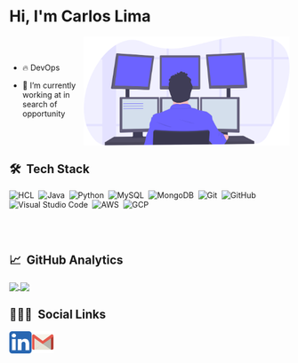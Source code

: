 <h1 align="left">Hi, I'm Carlos Lima</h1>

<img align="right" src="https://github.com/theeedu/theeedu/blob/main/undraw_programming_2svr.svg" width="370"/>

<br><br>

- 🔥 DevOps 

- 🔭 I’m currently working at in search of opportunity

<br><br>

## 🛠 &nbsp;Tech Stack

![HCL](https://img.shields.io/badge/-hcl-05122A?style=flat&logo=hcl)&nbsp;
![Java](https://img.shields.io/badge/-java-05122A?style=flat&logo=java)&nbsp;
![Python](https://img.shields.io/badge/-python-05122A?style=flat&logo=python)&nbsp;
![MySQL](https://img.shields.io/badge/-MySQL-05122A?style=flat&logo=MySQL)&nbsp;
![MongoDB](https://img.shields.io/badge/-mongoDB-05122A?style=flat&logo=mongoDB)&nbsp;
![Git](https://img.shields.io/badge/-Git-05122A?style=flat&logo=git)&nbsp;
![GitHub](https://img.shields.io/badge/-GitHub-05122A?style=flat&logo=github)&nbsp;
![Visual Studio Code](https://img.shields.io/badge/-Visual%20Studio%20Code-05122A?style=flat&logo=visual-studio-code&logoColor=007ACC)&nbsp;
![AWS](https://img.shields.io/badge/-AWS-05122A?style=flat&logo=Amazon)&nbsp;
![GCP](https://img.shields.io/badge/-GCP-05122A?style=flat&logo=Google)&nbsp;

<br><br>

## 📈 &nbsp;GitHub Analytics

<a href="https://github.com/anuraghazra/github-readme-stats">
  <img align="center" src="https://github-readme-stats.vercel.app/api/top-langs/?username=theeedu&layout=compact&theme=blue-green" width="400"/>
</a>
<a href="https://github.com/anuraghazra/convoychat">
  <img align="center" src="https://github-readme-stats.vercel.app/api?username=theeedu&line_height=27&show_icons=true&count_private=true&theme=blue-green" width="400"/>
</a>

## 👨🏽‍💻 &nbsp;Social Links

<a target="_blank" href="https://www.linkedin.com/in/carloselima">
  <img align="left" alt="Linkedin" width="40px" src="https://github.com/theeedu/theeedu/blob/main/linkedin.svg" />
</a>
<a target="_blank" href="mailto:edu1552@gmail.com">
  <img align="left" alt="Gmail" width="40px" src="https://github.com/theeedu/theeedu/blob/main/gmail.svg" />
</a>
